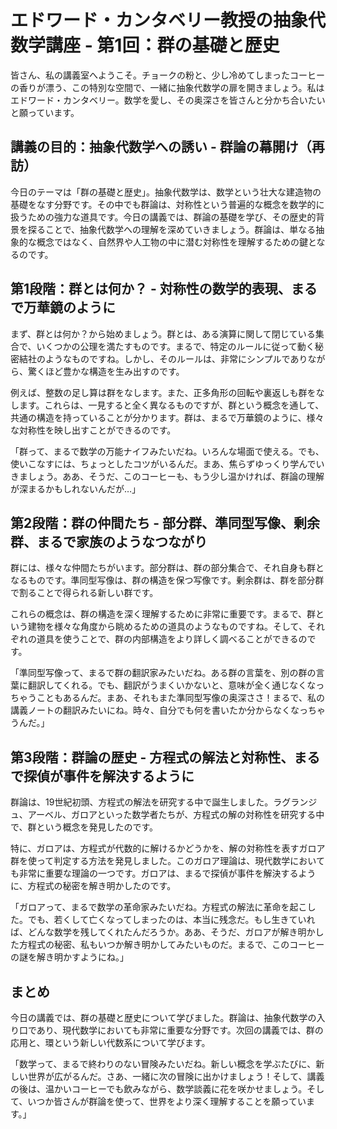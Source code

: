 # エドワード・カンタベリー教授の抽象代数学講座 - 第1回：群の基礎と歴史

皆さん、私の講義室へようこそ。チョークの粉と、少し冷めてしまったコーヒーの香りが漂う、この特別な空間で、一緒に抽象代数学の扉を開きましょう。私はエドワード・カンタベリー。数学を愛し、その奥深さを皆さんと分かち合いたいと願っています。

## 講義の目的：抽象代数学への誘い - 群論の幕開け（再訪）

今日のテーマは「群の基礎と歴史」。抽象代数学は、数学という壮大な建造物の基礎をなす分野です。その中でも群論は、対称性という普遍的な概念を数学的に扱うための強力な道具です。今日の講義では、群論の基礎を学び、その歴史的背景を探ることで、抽象代数学への理解を深めていきましょう。群論は、単なる抽象的な概念ではなく、自然界や人工物の中に潜む対称性を理解するための鍵となるのです。

## 第1段階：群とは何か？ - 対称性の数学的表現、まるで万華鏡のように

まず、群とは何か？から始めましょう。群とは、ある演算に関して閉じている集合で、いくつかの公理を満たすものです。まるで、特定のルールに従って動く秘密結社のようなものですね。しかし、そのルールは、非常にシンプルでありながら、驚くほど豊かな構造を生み出すのです。

例えば、整数の足し算は群をなします。また、正多角形の回転や裏返しも群をなします。これらは、一見すると全く異なるものですが、群という概念を通して、共通の構造を持っていることが分かります。群は、まるで万華鏡のように、様々な対称性を映し出すことができるのです。

「群って、まるで数学の万能ナイフみたいだね。いろんな場面で使える。でも、使いこなすには、ちょっとしたコツがいるんだ。まあ、焦らずゆっくり学んでいきましょう。ああ、そうだ、このコーヒーも、もう少し温かければ、群論の理解が深まるかもしれないんだが…」

## 第2段階：群の仲間たち - 部分群、準同型写像、剰余群、まるで家族のようなつながり

群には、様々な仲間たちがいます。部分群は、群の部分集合で、それ自身も群となるものです。準同型写像は、群の構造を保つ写像です。剰余群は、群を部分群で割ることで得られる新しい群です。

これらの概念は、群の構造を深く理解するために非常に重要です。まるで、群という建物を様々な角度から眺めるための道具のようなものですね。そして、それぞれの道具を使うことで、群の内部構造をより詳しく調べることができるのです。

「準同型写像って、まるで群の翻訳家みたいだね。ある群の言葉を、別の群の言葉に翻訳してくれる。でも、翻訳がうまくいかないと、意味が全く通じなくなっちゃうこともあるんだ。まあ、それもまた準同型写像の奥深ささ！まるで、私の講義ノートの翻訳みたいにね。時々、自分でも何を書いたか分からなくなっちゃうんだ。」

## 第3段階：群論の歴史 - 方程式の解法と対称性、まるで探偵が事件を解決するように

群論は、19世紀初頭、方程式の解法を研究する中で誕生しました。ラグランジュ、アーベル、ガロアといった数学者たちが、方程式の解の対称性を研究する中で、群という概念を発見したのです。

特に、ガロアは、方程式が代数的に解けるかどうかを、解の対称性を表すガロア群を使って判定する方法を発見しました。このガロア理論は、現代数学においても非常に重要な理論の一つです。ガロアは、まるで探偵が事件を解決するように、方程式の秘密を解き明かしたのです。

「ガロアって、まるで数学の革命家みたいだね。方程式の解法に革命を起こした。でも、若くして亡くなってしまったのは、本当に残念だ。もし生きていれば、どんな数学を残してくれたんだろうか。ああ、そうだ、ガロアが解き明かした方程式の秘密、私もいつか解き明かしてみたいものだ。まるで、このコーヒーの謎を解き明かすようにね。」

## まとめ

今日の講義では、群の基礎と歴史について学びました。群論は、抽象代数学の入り口であり、現代数学においても非常に重要な分野です。次回の講義では、群の応用と、環という新しい代数系について学びます。

「数学って、まるで終わりのない冒険みたいだね。新しい概念を学ぶたびに、新しい世界が広がるんだ。さあ、一緒に次の冒険に出かけましょう！そして、講義の後は、温かいコーヒーでも飲みながら、数学談義に花を咲かせましょう。そして、いつか皆さんが群論を使って、世界をより深く理解することを願っています。」
